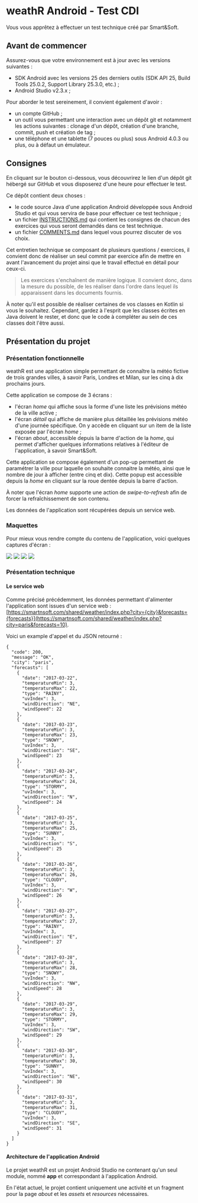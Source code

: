# weathR Android - Test CDI

Vous vous apprêtez à effectuer un test technique créé par Smart&amp;Soft.

## Avant de commencer

Assurez-vous que votre environnement est à jour avec les versions suivantes :

* SDK Android avec les versions 25 des derniers outils (SDK API 25, Build Tools 25.0.2, Support Library 25.3.0, etc.) ;
* Android Studio v2.3.x ;

Pour aborder le test sereinement, il convient également d'avoir :

* un compte GitHub ;
* un outil vous permettant une interaction avec un dépôt git et notamment les actions suivantes : clonage d'un dépôt, création d'une branche, commit, push et création de tag ;
* une téléphone et une tablette (7 pouces ou plus) sous Android 4.0.3 ou plus, ou à défaut un émulateur.

## Consignes

En cliquant sur le bouton ci-dessous, vous découvrirez le lien d'un dépôt git hébergé sur GitHub et vous disposerez d'une heure pour effectuer le test.

Ce dépôt contient deux choses :

* le code source Java d'une application Android développée sous Android Studio et qui vous servira de base pour effectuer ce test technique ;
* un fichier [INSTRUCTIONS.md](INSTRUCTIONS.md) qui contient les consignes de chacun des exercices qui vous seront demandés dans ce test technique.
* un fichier [COMMENTS.md](COMMENTS.md) dans lequel vous pourrez discuter de vos choix.

Cet entretien technique se composant de plusieurs questions / exercices, il convient donc de réaliser un seul commit par exercice afin de mettre en avant l'avancement du projet ainsi que le travail effectué en détail pour ceux-ci.

> Les exercices s'enchaînent de manière logique. Il convient donc, dans la mesure du possible, de les réaliser dans l'ordre dans lequel ils apparaissent dans les documents fournis.

À noter qu'il est possible de réaliser certaines de vos classes en Kotlin si vous le souhaitez. Cependant, gardez à l'esprit que les classes écrites en Java doivent le rester, et donc que le code à compléter au sein de ces classes doit l'être aussi.

## Présentation du projet

### Présentation fonctionnelle

weathR est une application simple permettant de connaître la météo fictive de trois grandes villes, à savoir Paris, Londres et Milan, sur les cinq à dix prochains jours.

Cette application se compose de 3 écrans :

* l'écran _home_ qui affiche sous la forme d'une liste les prévisions météo de la ville active ;
* l'écran _détail_ qui affiche de manière plus détaillée les prévisions météo d'une journée spécifique. On y accède en cliquant sur un item de la liste exposée par l'écran _home_ ;
* l'écran _about_, accessible depuis la barre d'action de la _home_, qui permet d'afficher quelques informations relatives à l'éditeur de l'application, à savoir Smart&amp;Soft.

Cette application se compose également d'un pop-up permettant de paramétrer la ville pour laquelle on souhaite connaitre la météo, ainsi que le nombre de jour à afficher (entre cinq et dix). Cette popup est accessible depuis la _home_ en cliquant sur la roue dentée depuis la barre d'action.

À noter que l'écran _home_ supporte une action de _swipe-to-refresh_ afin de forcer la refraîchissement de son contenu.

Les données de l'application sont récupérées depuis un service web.

### Maquettes

Pour mieux vous rendre compte du contenu de l'application, voici quelques captures d'écran :

![](image/home.jpg)
![](image/popup.jpg)
![](image/detail.jpg)
![](image/about.jpg)

### Présentation technique

#### Le service web

Comme précisé précédemment, les données permettant d'alimenter l'application sont issues d'un service web : [https://smartnsoft.com/shared/weather/index.php?city={city}&forecasts={forecasts}](https://smartnsoft.com/shared/weather/index.php?city=paris&forecasts=10).

Voici un example d'appel et du JSON retourné :

```
{
  "code": 200,
  "message": "OK",
  "city": "paris",
  "forecasts": [
    {
      "date": "2017-03-22",
      "temperatureMin": 3,
      "temperatureMax": 22,
      "type": "RAINY",
      "uvIndex": 3,
      "windDirection": "NE",
      "windSpeed": 22
    },
    {
      "date": "2017-03-23",
      "temperatureMin": 3,
      "temperatureMax": 23,
      "type": "SNOWY",
      "uvIndex": 3,
      "windDirection": "SE",
      "windSpeed": 23
    },
    {
      "date": "2017-03-24",
      "temperatureMin": 3,
      "temperatureMax": 24,
      "type": "STORMY",
      "uvIndex": 3,
      "windDirection": "N",
      "windSpeed": 24
    },
    {
      "date": "2017-03-25",
      "temperatureMin": 3,
      "temperatureMax": 25,
      "type": "SUNNY",
      "uvIndex": 3,
      "windDirection": "S",
      "windSpeed": 25
    },
    {
      "date": "2017-03-26",
      "temperatureMin": 3,
      "temperatureMax": 26,
      "type": "CLOUDY",
      "uvIndex": 3,
      "windDirection": "W",
      "windSpeed": 26
    },
    {
      "date": "2017-03-27",
      "temperatureMin": 3,
      "temperatureMax": 27,
      "type": "RAINY",
      "uvIndex": 3,
      "windDirection": "E",
      "windSpeed": 27
    },
    {
      "date": "2017-03-28",
      "temperatureMin": 3,
      "temperatureMax": 28,
      "type": "SNOWY",
      "uvIndex": 3,
      "windDirection": "NW",
      "windSpeed": 28
    },
    {
      "date": "2017-03-29",
      "temperatureMin": 3,
      "temperatureMax": 29,
      "type": "STORMY",
      "uvIndex": 3,
      "windDirection": "SW",
      "windSpeed": 29
    },
    {
      "date": "2017-03-30",
      "temperatureMin": 3,
      "temperatureMax": 30,
      "type": "SUNNY",
      "uvIndex": 3,
      "windDirection": "NE",
      "windSpeed": 30
    },
    {
      "date": "2017-03-31",
      "temperatureMin": 3,
      "temperatureMax": 31,
      "type": "CLOUDY",
      "uvIndex": 3,
      "windDirection": "SE",
      "windSpeed": 31
    }
  ]
}
```

#### Architecture de l'application Android

Le projet weathR est un projet Android Studio ne contenant qu'un seul module, nommé __app__ et correspondant à l'application Android.

En l'état actuel, le projet contient uniquement une activité et un fragment pour la page _about_ et les _assets_ et _resources_ nécessaires.
